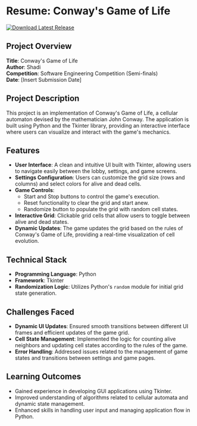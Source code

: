 # Resume: Conway's Game of Life

[![Download Latest Release](https://img.shields.io/badge/Download-Latest%20Release-green)](https://github.com/Oxshady/dragons-game-of-life/releases/tag/v1.0.0)

## Project Overview
**Title**: Conway's Game of Life  
**Author**: Shadi  
**Competition**: Software Engineering Competition (Semi-finals)  
**Date**: [Insert Submission Date]

## Project Description
This project is an implementation of Conway's Game of Life, a cellular automaton devised by the mathematician John Conway. The application is built using Python and the Tkinter library, providing an interactive interface where users can visualize and interact with the game's mechanics.

## Features
- **User Interface**: A clean and intuitive UI built with Tkinter, allowing users to navigate easily between the lobby, settings, and game screens.
- **Settings Configuration**: Users can customize the grid size (rows and columns) and select colors for alive and dead cells.
- **Game Controls**: 
  - Start and Stop buttons to control the game's execution.
  - Reset functionality to clear the grid and start anew.
  - Randomize button to populate the grid with random cell states.
- **Interactive Grid**: Clickable grid cells that allow users to toggle between alive and dead states.
- **Dynamic Updates**: The game updates the grid based on the rules of Conway's Game of Life, providing a real-time visualization of cell evolution.

## Technical Stack
- **Programming Language**: Python
- **Framework**: Tkinter
- **Randomization Logic**: Utilizes Python's `random` module for initial grid state generation.

## Challenges Faced
- **Dynamic UI Updates**: Ensured smooth transitions between different UI frames and efficient updates of the game grid.
- **Cell State Management**: Implemented the logic for counting alive neighbors and updating cell states according to the rules of the game.
- **Error Handling**: Addressed issues related to the management of game states and transitions between settings and game pages.

## Learning Outcomes
- Gained experience in developing GUI applications using Tkinter.
- Improved understanding of algorithms related to cellular automata and dynamic state management.
- Enhanced skills in handling user input and managing application flow in Python.
